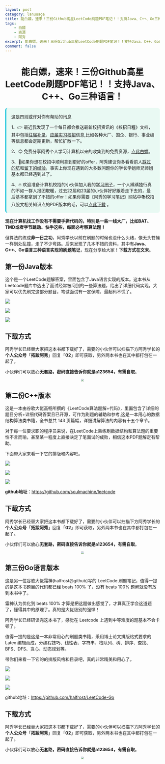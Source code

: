 ```yaml
---
layout: post
category: lanuuage
title: 能白嫖，速来！三份Github高星LeetCode刷题PDF笔记！！支持Java、C++、Go三种语言！
tags:
    - 白嫖
    - 资源
    - 阿秀
excerpt: 能白嫖，速来！三份Github高星LeetCode刷题PDF笔记！！支持Java、C++、Go三种语言！
comment: false
---
```



<h1 align="center">能白嫖，速来！三份Github高星LeetCode刷题PDF笔记！！支持Java、C++、Go三种语言！</h1>



<div style="border-color: #24C6DC;
            background-color: #e9f9f3;         
            margin: 1rem 0;
        padding: .25rem 1rem;
        border-left-width: .3rem;
        border-left-style: solid;
        border-radius: .5rem;
        color: inherit;">
  <p>这是四则或许对你有帮助的讯息</p>
  <p>1、👉 最近我发现了一个每日都会推送最新校招资讯的《校招日程》文档，其中包括<a style="text-decoration: underline" href="https://flowus.cn/share/ee50d5eb-3cd5-4f74-880e-95b215dd4ff2" target="_blank">往届补录</a>、<a style="text-decoration: underline" href="https://flowus.cn/share/5f327c98-1e31-46c8-b86b-5ac6105e021f" target="_blank">应届实习校招</a>信息,比如各种大厂、国企、银行、事业编等信息都会定期更新，帮忙扩散一下。</p>  
  <p>2、😍
    免费分享阿秀个人学习计算机以来的收集到的免费资源，<a style="text-decoration: underline" href="/notes/07-resources/01-free/01-introduce.html" target="_blank">点此白嫖</a>。
  </p>
  <p>3、🚀如果你想在校招中顺利拿到更好的offer，阿秀建议你多看看前人<a style="text-decoration: underline" href="https://www.yuque.com/tuobaaxiu/httmmc/npg1k81zeq4wfpyz" target="_blank">踩过的坑</a>和<a style="text-decoration: underline"  target="_blank" href="https://www.yuque.com/tuobaaxiu/httmmc/gge9ppd0mbu2d3dp">留下的经验</a>，事实上你现在遇到的大多数问题你的学长学姐师兄师姐基本都已经遇到过了。
  </p>
  <p>4、🔥 欢迎准备计算机校招的小伙伴加入我的<a  style="text-decoration: underline" href="https://www.yuque.com/tuobaaxiu/httmmc/xg0otqvc17wfx4u9" target="_blank">学习圈子</a>，一个人踽踽独行真的不如一群人报团取暖，过去22届和23届的小伙伴好好跟着走下去的，最后基本都拿到了不错的offer！如果你需要《阿秀的学习笔记》网站中📚︎校招八股文相关知识点的PDF版本的话，可以<a style="text-decoration: underline" href="/notes/08-other/02-question.html#_5、如何下载阿秀的学习笔记内容pdf版本" target="_blank">点此下载</a> 。</p>   </div>



**现在计算机找工作没有不需要手撕代码的，特别是一些一线大厂，比如BAT、TMD或者字节跳动、快手这些，每面必考察算法题！**

但算法的练成**非一日之功**，阿秀学长以前在刷题的时候也没什么头绪，像无头苍蝇一样到处乱撞，走了不少弯路。后来发现了几本不错的资料，其中有**Java、C++、Go语言三种语言实现的刷题笔记**，现在分享给大家！**下载方式在文末**。

## 第一份Java版本

这个是一个LeetCode题解答案，里面包含了Java语言实现的版本。这本书从Leetcode题库中选出了面试经常被问到的一些算法题，给出了详细代码实现，大家可以优先刷完这部分题目，笔试面试有一定保障，最起码不慌了。

![](https://axiu-image-bed.oss-cn-shanghai.aliyuncs.com/img/202205222330280.png)

![](https://axiu-image-bed.oss-cn-shanghai.aliyuncs.com/img/202205222330293.png)

![](https://cdn.jsdelivr.net/gh/forthespada/mediaImage2@4.1/202105/QQ截图20210425112928.png)

## 下载方式

阿秀学长已经替大家把这本书都下载好了，需要的小伙伴可以扫描下方阿秀学长的**个人公众号**「**拓跋阿秀**」回复「**02**」即可获取，另外两本书也在其中都打包在一起了。

小伙伴们可以放心**无套路，密码直接告诉你就是a123654，有需自取**。



<div align="center">
 <img src="https://axiu-image-bed.oss-cn-shanghai.aliyuncs.com/img/202205222330709.png" style="zoom:50%;" />
</div>






## 第二份C++版本

这是一本由谷歌大佬高畅所撰的《LeetCode算法题解+代码》，里面包含了详细的题目分析+详细代码答案且已开源，可作为刷题的辅助和参考,这是一本用心的数据结构算法类书籍，全书总共 143 页篇幅，详细讲解算法的内容有十五个章节。

对于每一位要求职的程序员来说，在LeetCode上熟练刷数据结构和算法题的重要性不言而喻，甚至某一程度上直接决定了笔面试的成败，相信这本PDF题解定有帮助。

下面带大家来看一下它的排版和内容吧。

![](https://axiu-image-bed.oss-cn-shanghai.aliyuncs.com/img/202205222331556.png)

![](https://axiu-image-bed.oss-cn-shanghai.aliyuncs.com/img/202205222331563.png)



![](https://axiu-image-bed.oss-cn-shanghai.aliyuncs.com/img/202205222331786.png)

**github地址**：https://github.com/soulmachine/leetcode

## 下载方式

阿秀学长已经替大家把这本书都下载好了，需要的小伙伴可以扫描下方阿秀学长的**个人公众号**「**拓跋阿秀**」回复「**02**」即可获取，另外两本书也在其中都打包在一起了。

小伙伴们可以放心**无套路，密码直接告诉你就是a123654，有需自取**。



<div align="center">
 <img src="https://axiu-image-bed.oss-cn-shanghai.aliyuncs.com/img/202205222330709.png" style="zoom:50%;" />
</div>








## 第三份Go语言版本

这是另一位谷歌大佬霜神(halfrost@github)写的 LeetCode 刷题笔记，值得一提的是这本书题目的代码都已经 beats 100% 了，没有 beats 100% 题解就没有放到本书中了。

霜神认为优化到 beats 100% 才算是把这题做出感觉了，才算真正学会这道题了，懂得其中的原理了。真的是大佬级别的强悍！

阿秀学长已经研读完这本书了，感觉在 Leetcode 上遇到中等难度的题基本不会卡顿了。

值得一提的是这是一本非常用心的刷题类书籍，采用博士论文排版格式要求的 Latex 编辑而成，分编程技巧、线性表、字符串、栈队列、树、排序、查找、BFS、DFS、贪心、动态规划等。

带你们来看一下它的的排版风格和目录吧，真的非常精美和用心了。

![](https://axiu-image-bed.oss-cn-shanghai.aliyuncs.com/img/202205222331814.png)

![](https://axiu-image-bed.oss-cn-shanghai.aliyuncs.com/img/202205222331650.png)

![](https://cdn.jsdelivr.net/gh/forthespada/mediaImage2@4.1/202105/QQ截图20210522220311.png)



github地址：https://github.com/halfrost/LeetCode-Go

## 下载方式

阿秀学长已经替大家把这本书都下载好了，需要的小伙伴可以扫描下方阿秀学长的**个人公众号**「**拓跋阿秀**」回复「**02**」即可获取，另外两本书也在其中都打包在一起了。

小伙伴们可以放心**无套路，密码直接告诉你就是a123654，有需自取**。



<div align="center">
 <img src="https://axiu-image-bed.oss-cn-shanghai.aliyuncs.com/img/202205222330709.png" style="zoom:50%;" />
</div>




